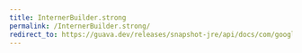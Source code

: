 ```yaml
---
title: InternerBuilder.strong
permalink: /InternerBuilder.strong/
redirect_to: https://guava.dev/releases/snapshot-jre/api/docs/com/google/common/collect/Interners.InternerBuilder.html#strong--
---
```

